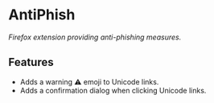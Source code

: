 # AntiPhish

*Firefox extension providing anti-phishing measures.*

## Features

* Adds a warning ⚠️ emoji to Unicode links.
* Adds a confirmation dialog when clicking Unicode links.
